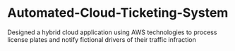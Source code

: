 # Automated-Cloud-Ticketing-System
Designed a hybrid cloud application using AWS technologies to process license plates and notify fictional drivers of their traffic infraction 
